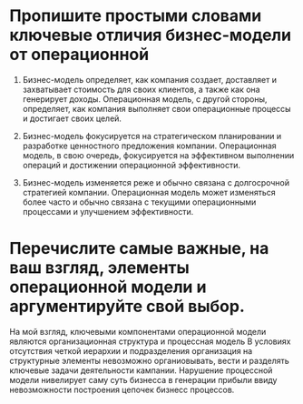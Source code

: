 # Пропишите простыми словами ключевые отличия бизнес-модели от операционной
1. Бизнес-модель определяет, как компания создает, доставляет и захватывает стоимость для своих клиентов, а также как она генерирует доходы. Операционная модель, с другой стороны, определяет, как компания выполняет свои операционные процессы и достигает своих целей.

2. Бизнес-модель фокусируется на стратегическом планировании и разработке ценностного предложения компании. Операционная модель, в свою очередь, фокусируется на эффективном выполнении операций и достижении операционной эффективности.

3. Бизнес-модель изменяется реже и обычно связана с долгосрочной стратегией компании. Операционная модель может изменяться более часто и обычно связана с текущими операционными процессами и улучшением эффективности.

# Перечислите самые важные, на ваш взгляд, элементы операционной модели и аргументируйте свой выбор.
На мой взгляд, ключевыми компонентами операционной модели являются организационная структура и процессная модель
В условиях отсутствия четкой иерархии и подразделения организация на структурные элементы невозможно органиовывать, вести и разделять ключевые задачи деятельности кампании. Нарушение процессной модели нивелирует саму суть бизнесса в генерации прибыли ввиду невозможности построения цепочек бизнесс процессов.